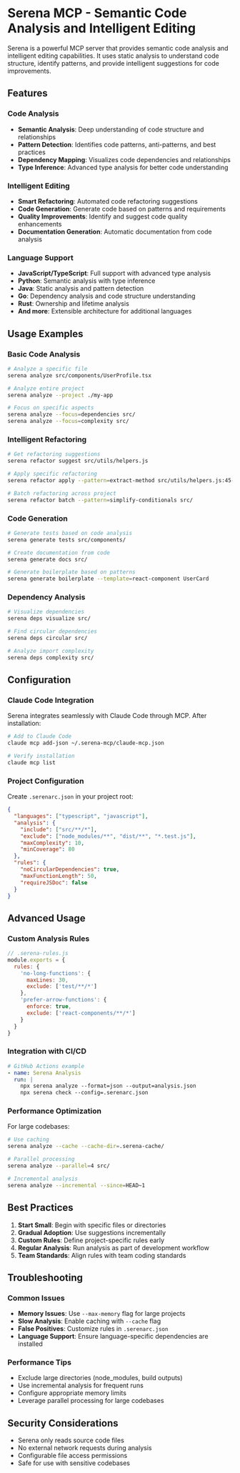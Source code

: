 # Serena MCP - Semantic Code Analysis and Intelligent Editing

Serena is a powerful MCP server that provides semantic code analysis and intelligent editing capabilities. It uses static analysis to understand code structure, identify patterns, and provide intelligent suggestions for code improvements.

## Features

### Code Analysis
- **Semantic Analysis**: Deep understanding of code structure and relationships
- **Pattern Detection**: Identifies code patterns, anti-patterns, and best practices
- **Dependency Mapping**: Visualizes code dependencies and relationships
- **Type Inference**: Advanced type analysis for better code understanding

### Intelligent Editing
- **Smart Refactoring**: Automated code refactoring suggestions
- **Code Generation**: Generate code based on patterns and requirements
- **Quality Improvements**: Identify and suggest code quality enhancements
- **Documentation Generation**: Automatic documentation from code analysis

### Language Support
- **JavaScript/TypeScript**: Full support with advanced type analysis
- **Python**: Semantic analysis with type inference
- **Java**: Static analysis and pattern detection
- **Go**: Dependency analysis and code structure understanding
- **Rust**: Ownership and lifetime analysis
- **And more**: Extensible architecture for additional languages

## Usage Examples

### Basic Code Analysis
```bash
# Analyze a specific file
serena analyze src/components/UserProfile.tsx

# Analyze entire project
serena analyze --project ./my-app

# Focus on specific aspects
serena analyze --focus=dependencies src/
serena analyze --focus=complexity src/
```

### Intelligent Refactoring
```bash
# Get refactoring suggestions
serena refactor suggest src/utils/helpers.js

# Apply specific refactoring
serena refactor apply --pattern=extract-method src/utils/helpers.js:45-67

# Batch refactoring across project
serena refactor batch --pattern=simplify-conditionals src/
```

### Code Generation
```bash
# Generate tests based on code analysis
serena generate tests src/components/

# Create documentation from code
serena generate docs src/

# Generate boilerplate based on patterns
serena generate boilerplate --template=react-component UserCard
```

### Dependency Analysis
```bash
# Visualize dependencies
serena deps visualize src/

# Find circular dependencies
serena deps circular src/

# Analyze import complexity
serena deps complexity src/
```

## Configuration

### Claude Code Integration
Serena integrates seamlessly with Claude Code through MCP. After installation:

```bash
# Add to Claude Code
claude mcp add-json ~/.serena-mcp/claude-mcp.json

# Verify installation
claude mcp list
```

### Project Configuration
Create `.serenarc.json` in your project root:

```json
{
  "languages": ["typescript", "javascript"],
  "analysis": {
    "include": ["src/**/*"],
    "exclude": ["node_modules/**", "dist/**", "*.test.js"],
    "maxComplexity": 10,
    "minCoverage": 80
  },
  "rules": {
    "noCircularDependencies": true,
    "maxFunctionLength": 50,
    "requireJSDoc": false
  }
}
```

## Advanced Usage

### Custom Analysis Rules
```javascript
// .serena-rules.js
module.exports = {
  rules: {
    'no-long-functions': {
      maxLines: 30,
      exclude: ['test/**/*']
    },
    'prefer-arrow-functions': {
      enforce: true,
      exclude: ['react-components/**/*']
    }
  }
}
```

### Integration with CI/CD
```yaml
# GitHub Actions example
- name: Serena Analysis
  run: |
    npx serena analyze --format=json --output=analysis.json
    npx serena check --config=.serenarc.json
```

### Performance Optimization
For large codebases:

```bash
# Use caching
serena analyze --cache --cache-dir=.serena-cache/

# Parallel processing
serena analyze --parallel=4 src/

# Incremental analysis
serena analyze --incremental --since=HEAD~1
```

## Best Practices

1. **Start Small**: Begin with specific files or directories
2. **Gradual Adoption**: Use suggestions incrementally
3. **Custom Rules**: Define project-specific rules early
4. **Regular Analysis**: Run analysis as part of development workflow
5. **Team Standards**: Align rules with team coding standards

## Troubleshooting

### Common Issues
- **Memory Issues**: Use `--max-memory` flag for large projects
- **Slow Analysis**: Enable caching with `--cache` flag
- **False Positives**: Customize rules in `.serenarc.json`
- **Language Support**: Ensure language-specific dependencies are installed

### Performance Tips
- Exclude large directories (node_modules, build outputs)
- Use incremental analysis for frequent runs
- Configure appropriate memory limits
- Leverage parallel processing for large codebases

## Security Considerations
- Serena only reads source code files
- No external network requests during analysis
- Configurable file access permissions
- Safe for use with sensitive codebases